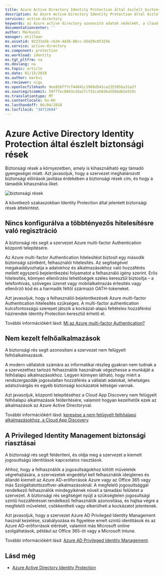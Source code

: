 ```yaml
---
title: Azure Active Directory Identity Protection által észlelt biztonsági rések |} Microsoft Docs
description: Az Azure Active Directory Identity Protection által észlelt biztonsági rések áttekintése.
services: active-directory
keywords: az Azure active directory azonosító adatok védelmét, a cloud app discovery, alkalmazások, biztonság, kockázat, kockázati szint, biztonsági rés, biztonsági házirend kezelése
documentationcenter: ''
author: MarkusVi
manager: mtillman
ms.assetid: 92233a5b-cb34-4d28-88cc-d5d29c0f3256
ms.service: active-directory
ms.component: protection
ms.workload: identity
ms.tgt_pltfrm: na
ms.devlang: na
ms.topic: article
ms.date: 01/15/2018
ms.author: markvi
ms.reviewer: nigu
ms.openlocfilehash: 9ee926ff7cf44041c1969d541ca225395ba31a2f
ms.sourcegitcommit: 59fffec8043c3da2fcf31ca5036a55bbd62e519c
ms.translationtype: MT
ms.contentlocale: hu-HU
ms.lasthandoff: 06/04/2018
ms.locfileid: "34713694"
---
```

# <a name="vulnerabilities-detected-by-azure-active-directory-identity-protection"></a>Azure Active Directory Identity Protection által észlelt biztonsági rések
Biztonsági rések a környezetben, amely is kihasználható egy támadó gyengeségei miatt. Azt javasoljuk, hogy a szervezet meghatározott biztonsági előírások javítása érdekében a biztonsági rések cím, és hogy a támadók kihasználva őket.


![biztonsági rések](./media/active-directory-identityprotection-vulnerabilities/101.png "biztonsági réseket")



A következő szakaszokban Identity Protection által jelentett biztonsági rések áttekintést.

## <a name="multi-factor-authentication-registration-not-configured"></a>Nincs konfigurálva a többtényezős hitelesítésre való regisztráció
A biztonsági rés segít a szervezet Azure multi-factor Authentication központi telepítésére. 

Az Azure multi-factor Authentication hitelesítést biztosít egy második biztonsági szintként, felhasználói hitelesítés. Az segítségével megakadályozhatja a adatokhoz és alkalmazásokhoz való hozzáférés mellett egyszerű bejelentkezési folyamatot a felhasználó igény szerint. Erős hitelesítés, könnyen ellenőrzési lehetőségek széles keresztül biztosítja – a telefonhívás, szöveges üzenet vagy mobilalkalmazás értesítés vagy ellenőrző kód és a harmadik féltől származó OATH-tokeneket.

Azt javasoljuk, hogy a felhasználói bejelentkezések Azure multi-factor Authentication hitelesítés szükséges. A multi-factor authentication kulcsfontosságú szerepet játszik a kockázat-alapú feltételes hozzáférési házirendek Identity Protection keresztül érhető el.

További információkért lásd: [Mi az Azure multi-factor Authentication?](authentication/multi-factor-authentication.md)

## <a name="unmanaged-cloud-apps"></a>Nem kezelt felhőalkalmazások
A biztonsági rés segít azonosítani a szervezet nem felügyelt felhőalkalmazások.

A modern vállalatok számára az informatikai részleg gyakran nem tudnak a a szervezethez tartozó felhasználók használnak végezhesse a munkáját a felhőalapú alkalmazásokhoz. Legyen könnyen látható, hogy miért a rendszergazdák jogosulatlan hozzáférés a vállalati adatokat, lehetséges adatszivárgás és egyéb biztonsági kockázatok kétségei vannak. 

Azt javasoljuk, központi telepítéséhez a Cloud App Discovery nem felügyelt felhőalapú alkalmazások felderítésére, valamint hogyan kezelhetők ezek az alkalmazások az Azure Active Directoryval.

További információkért lásd: [keresése a nem felügyelt felhőalapú alkalmazásokhoz, a Cloud App Discovery](manage-apps/cloud-app-discovery.md).

## <a name="security-alerts-from-privileged-identity-management"></a>A Privileged Identity Management biztonsági riasztásai
A biztonsági rés segít felderíteni, és oldja meg a szervezet a kiemelt jogosultságú identitások kapcsolatos riasztások.  

Ahhoz, hogy a felhasználók a jogosultságokhoz kötött műveletek végrehajtására, a szervezetek engedélyt kell felhasználók ideiglenes és állandó kiemelt az Azure AD-erőforrások Azure vagy az Office 365 vagy más Szolgáltatottszoftver-alkalmazásoknál. A megfelelő jogosultsággal rendelkező felhasználók mindegyikének növeli a támadási felületet a szervezet. A biztonsági rés segítséget nyújt a szükségtelen jogosultsági szintű hozzáféréssel rendelkező felhasználók azonosítása, és hajtsa végre a megfelelő műveletet, csökkentheti vagy elkerülheti a kockázatot jelentenek. 

Azt javasoljuk, hogy a szervezet Azure AD Privileged Identity Management használ kezelése, szabályozása és figyelése emelt szintű identitások és az Azure AD-erőforrások elérését, valamint más Microsoft online szolgáltatások, például az Office 365-öt vagy a Microsoft Intune.

További információkért lásd: [Azure AD Privileged Identity Management](active-directory-privileged-identity-management-configure.md). 

## <a name="see-also"></a>Lásd még
* [Azure Active Directory Identity Protection](active-directory-identityprotection.md)

